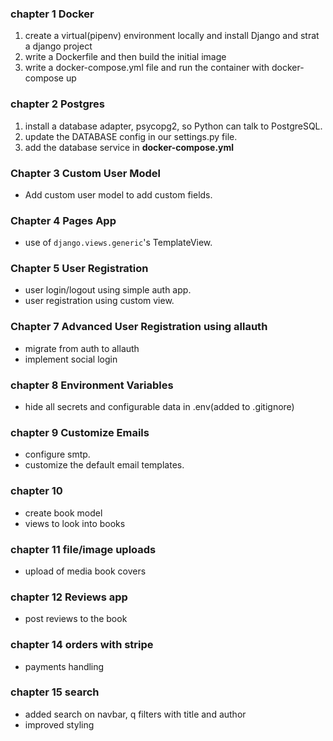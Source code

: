 <h3>chapter 1 Docker</h3>
<ol>
<li>create a virtual(pipenv) environment locally and install Django and strat a django project</li>

<li>write a Dockerfile and then build the initial image</li>
<li>write a docker-compose.yml file and run the container with docker-compose up</li>
</ol>
<h3>chapter 2 Postgres</h3>
<ol>
<li>install a database adapter, psycopg2, so Python can talk to PostgreSQL.</li>
<li>update the DATABASE config in our settings.py file.</li>
<li>add the database service in <b>docker-compose.yml</b></li>
</ol>

### Chapter 3  Custom User Model
* Add custom user model to add custom fields.

### Chapter 4 Pages App
* use of `django.views.generic`'s TemplateView.

### Chapter 5 User Registration
* user login/logout using simple auth app.
* user registration using custom view.

### Chapter 7 Advanced User Registration using allauth
* migrate from auth to allauth
* implement social login

### chapter 8 Environment Variables
* hide all secrets and configurable data in .env(added to .gitignore)

### chapter 9 Customize Emails
* configure smtp.
* customize the default email templates.

### chapter 10 
* create book model
* views to look into books

### chapter 11 file/image uploads
* upload of media book covers

### chapter 12 Reviews app
* post reviews to the book

### chapter 14 orders with stripe
* payments handling

### chapter 15 search
* added search on navbar, q filters with title and author
* improved styling


